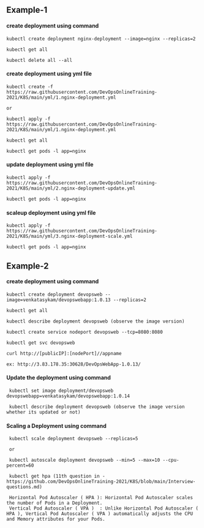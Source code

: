 
## Example-1

#### create deployment using command

    kubectl create deployment nginx-deployment --image=nginx --replicas=2
    
    kubectl get all
    
    kubectl delete all --all
    
#### create deployment using yml file

    kubectl create -f https://raw.githubusercontent.com/DevOpsOnlineTraining-2021/K8S/main/yml/1.nginx-deployment.yml
    
    or
    
    kubectl apply -f https://raw.githubusercontent.com/DevOpsOnlineTraining-2021/K8S/main/yml/1.nginx-deployment.yml
    
    kubectl get all
    
    kubectl get pods -l app=nginx

#### update deployment using yml file

    kubectl apply -f https://raw.githubusercontent.com/DevOpsOnlineTraining-2021/K8S/main/yml/2.nginx-deployment-update.yml
    
    kubectl get pods -l app=nginx
    
#### scaleup deployment using yml file

    kubectl apply -f https://raw.githubusercontent.com/DevOpsOnlineTraining-2021/K8S/main/yml/3.nginx-deployment-scale.yml
    
    kubectl get pods -l app=nginx


## Example-2

#### create deployment using command

    kubectl create deployment devopsweb --image=venkatasykam/devopswebapp:1.0.13 --replicas=2
    
    kubectl get all
    
    kubectl describe deployment devopsweb (observe the image version)
    
    kubectl create service nodeport devopsweb --tcp=8080:8080
    
    kubectl get svc devopsweb
    
    curl http://[publicIP]:[nodePort]//appname
    
    ex: http://3.83.178.35:30628/DevOpsWebApp-1.0.13/
    
#### Update the deployment using command

     kubectl set image deployment/devopsweb devopswebapp=venkatasykam/devopswebapp:1.0.14
     
     kubectl describe deployment devopsweb (observe the image version whether its updated or not)
     
#### Scaling a Deployment using command

     kubectl scale deployment devopsweb --replicas=5
     
     or
     
     kubectl autoscale deployment devopsweb --min=5 --max=10 --cpu-percent=60
     
     kubectl get hpa (11th question in - https://github.com/DevOpsOnlineTraining-2021/K8S/blob/main/Interview-questions.md)

     Horizontal Pod Autoscaler ( HPA ): Horizontal Pod Autoscaler scales the number of Pods in a Deployment.
     Vertical Pod Autoscaler ( VPA )  : Unlike Horizontal Pod Autoscaler ( HPA ), Vertical Pod Autoscaler ( VPA ) automatically adjusts the CPU and Memory attributes for your Pods.
     
     
     
     
     
     
     
    

